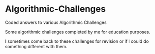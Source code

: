 # Algorithmic-Challenges
Coded answers to various Algorithmic Challenges

Some algorithmic challenges completed by me for education purposes. 

I sometimes come back to these challenges for revision or if I could do something different with them.
